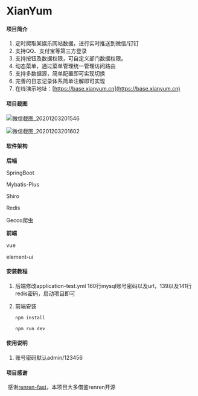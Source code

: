 # XianYum

#### 项目简介

1. 定时爬取某娱乐网站数据，进行实时推送到微信/钉钉
2. 支持QQ、支付宝等第三方登录
3. 支持按钮及数据权限，可自定义部门数据权限。
4. 动态菜单，通过菜单管理统一管理访问路由
5. 支持多数据源，简单配置即可实现切换
6. 完善的日志记录体系简单注解即可实现
7. 在线演示地址：[https://base.xianyum.cn](https://base.xianyum.cn)

#### 项目截图

![微信截图_20201203201546](https://xiaoyaxiaokeai.gitee.io/base/20201113/%E5%BE%AE%E4%BF%A1%E6%88%AA%E5%9B%BE_20201203201546.png)



![微信截图_20201203201602](https://xiaoyaxiaokeai.gitee.io/base/20201113/%E5%BE%AE%E4%BF%A1%E6%88%AA%E5%9B%BE_20201203201602.png)

#### 软件架构

**后端**

SpringBoot 

Mybatis-Plus

Shiro

Redis

Gecco爬虫

**前端**

vue

element-ui

#### 安装教程

1. 后端修改application-test.yml 160行mysql账号密码以及url，139以及141行redis密码，启动项目即可

2. 前端安装

   ```java
   npm install
   
   npm run dev
   ```

   

#### 使用说明

1. 账号密码默认admin/123456

#### 项目感谢

​	感谢[renren-fast](https://gitee.com/renrenio)，本项目大多借鉴renren开源

​	
